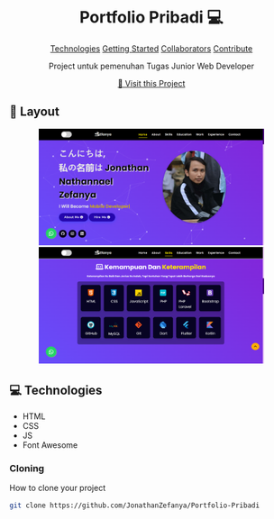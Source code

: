                    
<h1 align="center" style="font-weight: bold;">Portfolio Pribadi 💻</h1>

<p align="center">
<a href="#tech">Technologies</a>
<a href="#started">Getting Started</a>
<a href="#colab">Collaborators</a>
<a href="#contribute">Contribute</a> 
</p>


<p align="center">Project untuk pemenuhan Tugas Junior Web Developer</p>


<p align="center">
<a href="https://jonathanzefanya.github.io/Portfolio-Pribadi/">📱 Visit this Project</a>
</p>
 
<h2 id="layout">🎨 Layout</h2>

<p align="center">

<img src="https://github.com/JonathanZefanya/Portfolio-Pribadi/blob/main/src/assets/images/page1.png" alt="Random Image" width="400px">
<img src="https://github.com/JonathanZefanya/Portfolio-Pribadi/blob/main/src/assets/images/page2.png" alt="Random Image" width="400px">
</p>
 
<h2 id="technologies">💻 Technologies</h2>

- HTML
- CSS
- JS
- Font Awesome
 
<h3>Cloning</h3>

How to clone your project

```bash
git clone https://github.com/JonathanZefanya/Portfolio-Pribadi
```
